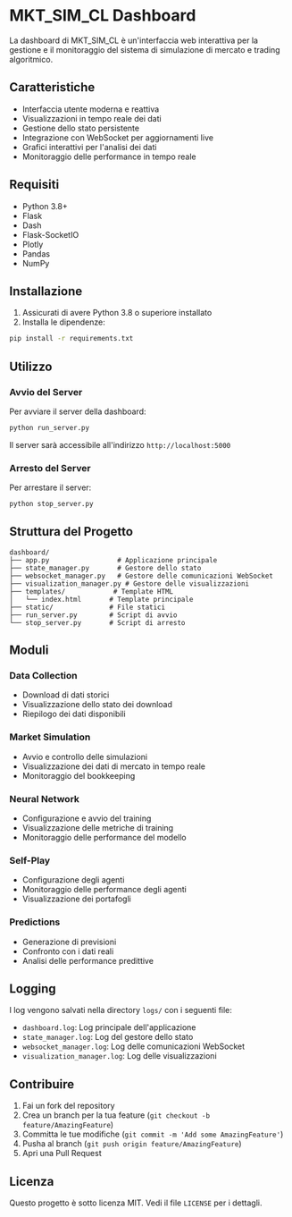 # MKT_SIM_CL Dashboard

La dashboard di MKT_SIM_CL è un'interfaccia web interattiva per la gestione e il monitoraggio del sistema di simulazione di mercato e trading algoritmico.

## Caratteristiche

- Interfaccia utente moderna e reattiva
- Visualizzazioni in tempo reale dei dati
- Gestione dello stato persistente
- Integrazione con WebSocket per aggiornamenti live
- Grafici interattivi per l'analisi dei dati
- Monitoraggio delle performance in tempo reale

## Requisiti

- Python 3.8+
- Flask
- Dash
- Flask-SocketIO
- Plotly
- Pandas
- NumPy

## Installazione

1. Assicurati di avere Python 3.8 o superiore installato
2. Installa le dipendenze:
```bash
pip install -r requirements.txt
```

## Utilizzo

### Avvio del Server

Per avviare il server della dashboard:

```bash
python run_server.py
```

Il server sarà accessibile all'indirizzo `http://localhost:5000`

### Arresto del Server

Per arrestare il server:

```bash
python stop_server.py
```

## Struttura del Progetto

```
dashboard/
├── app.py                 # Applicazione principale
├── state_manager.py       # Gestore dello stato
├── websocket_manager.py   # Gestore delle comunicazioni WebSocket
├── visualization_manager.py # Gestore delle visualizzazioni
├── templates/            # Template HTML
│   └── index.html       # Template principale
├── static/              # File statici
├── run_server.py        # Script di avvio
└── stop_server.py       # Script di arresto
```

## Moduli

### Data Collection
- Download di dati storici
- Visualizzazione dello stato dei download
- Riepilogo dei dati disponibili

### Market Simulation
- Avvio e controllo delle simulazioni
- Visualizzazione dei dati di mercato in tempo reale
- Monitoraggio del bookkeeping

### Neural Network
- Configurazione e avvio del training
- Visualizzazione delle metriche di training
- Monitoraggio delle performance del modello

### Self-Play
- Configurazione degli agenti
- Monitoraggio delle performance degli agenti
- Visualizzazione dei portafogli

### Predictions
- Generazione di previsioni
- Confronto con i dati reali
- Analisi delle performance predittive

## Logging

I log vengono salvati nella directory `logs/` con i seguenti file:
- `dashboard.log`: Log principale dell'applicazione
- `state_manager.log`: Log del gestore dello stato
- `websocket_manager.log`: Log delle comunicazioni WebSocket
- `visualization_manager.log`: Log delle visualizzazioni

## Contribuire

1. Fai un fork del repository
2. Crea un branch per la tua feature (`git checkout -b feature/AmazingFeature`)
3. Committa le tue modifiche (`git commit -m 'Add some AmazingFeature'`)
4. Pusha al branch (`git push origin feature/AmazingFeature`)
5. Apri una Pull Request

## Licenza

Questo progetto è sotto licenza MIT. Vedi il file `LICENSE` per i dettagli. 